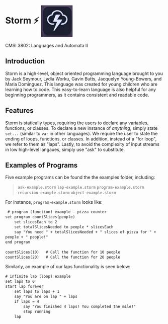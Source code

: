 # Storm ⚡ <img src="docs/stormlogo.png" alt="alt text" width="100" style="vertical-align: middle;">

CMSI 3802: Languages and Automata II

## Introduction

Storm is a high-level, object oriented programming language brought to you by Jack Seymour, Lydia Worku, Gavin Butts, Jacquelyn Young-Bowers, and Maria Dominguez. This language was created for young children who are learning how to code. This easy-to-learn language is also helpful for any beginning programmers, as it contains consistent and readable code.

## Features

Storm is statically types, requiring the users to declare any variables, functions, or classes. To declare a new instance of *anything*, simply state `set...` (similar to `var` in other languages). We require the user to state the ending of loops, functions, or classes. In addition, instead of a "for loop", we refer to them as "laps". Lastly, to avoid the complexity of input streams in low high-level langaues, simply use "ask" to substitute.

## Examples of Programs

Five example programs can be found the the examples folder, including:  
> `ask-example.storm`
> `lap-example.storm`
> `program-example.storm`
> `recursion-example.storm`
> `object-example.storm`


For instance, `program-example.storm` looks like:
```
 # program (function) example - pizza counter
set program countSlices(people)
    set slicesEach to 2
    set totalSlicesNeeded to people * slicesEach
    say "You need " + totalSlicesNeeded + " slices of pizza for " + people + " people!"
end program

countSlices(10)   # Call the function for 10 people
countSlices(20)   # Call the function for 20 people
```

Similarly, an example of our laps functionality is seen below:
```
# infinite lap (loop) example
set laps to 0
start lap forever
    set laps to laps + 1
    say "You are on lap " + laps
    if laps = 4
        say "You finished 4 laps! You completed the mile!"
        stop running
    lap
```
